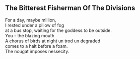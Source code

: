 The Bitterest Fisherman Of The Divisions
----------------------------------------
For a day, maybe million,  
I rested under a pillow of fog  
at a bus stop, waiting for the goddess to be outside.  
You - the blazing mouth.  
A chorus of birds at night un trod un degraded  
comes to a halt before a foam.  
The nougat imposes nessecity.  
